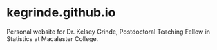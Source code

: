 # kegrinde.github.io

Personal website for Dr. Kelsey Grinde, Postdoctoral Teaching Fellow in Statistics at Macalester College.
